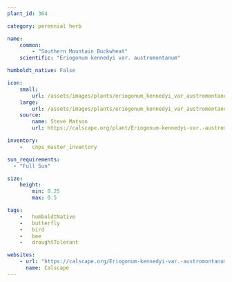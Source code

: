 ```yaml
---
plant_id: 364

category: perennial herb

name: 
    common:  
        - "Southern Mountain Buckwheat"    
    scientific: "Eriogonum kennedyi var. austromontanum"  

humboldt_native: False

icon: 
    small: 
        url: /assets/images/plants/eriogonum_kennedyi_var_austromontanum_sm.jpeg
    large: 
        url: /assets/images/plants/eriogonum_kennedyi_var_austromontanum_lg.jpeg
    source: 
        name: Steve Matson
        url: https://calscape.org/plant/Eriogonum-kennedyi-var.-austromontanum-(Southern-Mountain-Buckwheat)/gallery

inventory: 
    -   cnps_master_inventory

sun_requirements:
  - "Full Sun"

size:
    height: 
        min: 0.25
        max: 0.5

tags:  
    -   humboldtNative
    -   butterfly
    -   bird
    -   bee
    -   droughtTolerant

websites: 
    - url: "https://calscape.org/Eriogonum-kennedyi-var.-austromontanum-(Southern-Mountain-Buckwheat)"
      name: Calscape
---
```

